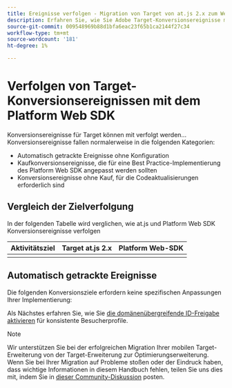 ```yaml
---
title: Ereignisse verfolgen - Migration von Target von at.js 2.x zum Web SDK
description: Erfahren Sie, wie Sie Adobe Target-Konversionsereignisse mithilfe des Experience Platform Web SDK verfolgen.
source-git-commit: 009548969b88d1bfa6eac23f65b1ca2144f27c34
workflow-type: tm+mt
source-wordcount: '181'
ht-degree: 1%

---
```


# Verfolgen von Target-Konversionsereignissen mit dem Platform Web SDK

Konversionsereignisse für Target können mit verfolgt werden... Konversionsereignisse fallen normalerweise in die folgenden Kategorien:

* Automatisch getrackte Ereignisse ohne Konfiguration
* Kaufkonversionsereignisse, die für eine Best Practice-Implementierung des Platform Web SDK angepasst werden sollten
* Konversionsereignisse ohne Kauf, für die Codeaktualisierungen erforderlich sind

## Vergleich der Zielverfolgung

In der folgenden Tabelle wird verglichen, wie at.js und Platform Web SDK Konversionsereignisse verfolgen

| Aktivitätsziel | Target at.js 2.x | Platform Web-SDK |
|---|---|---|
| | | |


## Automatisch getrackte Ereignisse

Die folgenden Konversionsziele erfordern keine spezifischen Anpassungen Ihrer Implementierung:



Als Nächstes erfahren Sie, wie Sie [die domänenübergreifende ID-Freigabe aktivieren](cross-domain.md) für konsistente Besucherprofile.

>[!NOTE]
>
>Wir unterstützen Sie bei der erfolgreichen Migration Ihrer mobilen Target-Erweiterung von der Target-Erweiterung zur Optimierungserweiterung. Wenn Sie bei Ihrer Migration auf Probleme stoßen oder der Eindruck haben, dass wichtige Informationen in diesem Handbuch fehlen, teilen Sie uns dies mit, indem Sie in [dieser Community-Diskussion](https://experienceleaguecommunities.adobe.com/t5/adobe-experience-platform-data/tutorial-discussion-migrate-target-from-at-js-to-web-sdk/m-p/575587#M463) posten.
